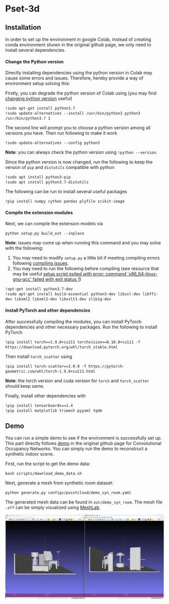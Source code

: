 # Pset-3d

## Installation
In order to set up the environment in google Colab, instead of creating conda environment shown in the original github page, we only need to install several dependencies. 

#### Change the Python version
Directly installing dependencies using the python version in Colab may cause some errors and issues. Therefore, hereby provide a way of environment setup solving this:

Firstly, you can degrade the python version of Colab using (you may find [changing python version](https://stackoverflow.com/questions/63168301/how-to-change-the-python-version-from-default-3-5-to-3-8-of-google-colab) useful) 
```
!sudo apt-get install python3.7
!sudo update-alternatives --install /usr/bin/python3 python3 /usr/bin/python3.7 1
```
The second line will prompt you to choose a python version among all versions you have. Then run following to make it work
```
!sudo update-alternatives --config python3
```
**Note**: you can always check the python version using `!python --version`.

Since the python version is now changed, run the following to keep the version of `pip` and `distutils` compatible with python
```
!sudo apt install python3-pip
!sudo apt install python3.7-distutils
```
The following can be run to install several useful packages
```
!pip install numpy cython pandas plyfile scikit-image
```

#### Compile the extension modules
Next, we can compile the extension models via
```
python setup.py build_ext --inplace
```
**Note**: issues may come up when running this command and you may solve with the following:
1. You may need to modify `setup.py` a little bit if meeting compiling errors following [compiling issues](https://github.com/autonomousvision/convolutional_occupancy_networks/issues/33).
2. You may need to run the following before compiling (see resource that may be useful [setup script exited with error: command 'x86_64-linux-gnu-gcc' failed with exit status 1](https://stackoverflow.com/questions/26053982/setup-script-exited-with-error-command-x86-64-linux-gnu-gcc-failed-with-exit))
```
!apt-get install python3.7-dev
!sudo apt-get install build-essential python3-dev libssl-dev libffi-dev libxml2 libxml2-dev libxslt1-dev zlib1g-dev
```

#### Install PyTorch and other dependencies
After successfully compiling the modules, you can install PyTorch dependencies and other necessary packages. Run the following to install PyTorch
```
!pip install torch==1.9.0+cu111 torchvision==0.10.0+cu111 -f https://download.pytorch.org/whl/torch_stable.html
```
Then install `torch_scatter` using
```
!pip install torch-scatter==2.0.9 -f https://pytorch-geometric.com/whl/torch-1.9.0+cu111.html
```
**Note**: the torch version and cuda version for `torch` and `torch_scatter` should keep same.

Finally, install other dependencies with
```
!pip install tensorboardx==1.4
!pip install matplotlib trimesh pyyaml tqdm
```


## Demo
You can run a simple demo to see if the environment is successfully set up. This part directly follows [demo](https://github.com/autonomousvision/convolutional_occupancy_networks/blob/master/README.md#demo) in the original github page for Convolutional Occupancy Networks. You can simply run the demo to reconstruct a synthetic indoor scene.

First, run the script to get the demo data:
```
bash scripts/download_demo_data.sh
```
Next, generate a mesh from synthetic room dataset:
```
python generate.py configs/pointcloud/demo_syn_room.yaml
```
The generated mesh data can be found in `out/demo_syn_room`. The mesh file `.off` can be simply visualized using [MeshLab](https://www.meshlab.net/).

![demo_visualization](demo_visual/demo_visualization.png)













<!-- 


### Reconstruct Large-Scale Matterport3D Scene
You can now quickly test our code on the real-world scene shown in the teaser. To this end, simply run:
```
python generate.py configs/pointcloud_crop/demo_matterport.yaml
```
This script should create a folder `out/demo_matterport/generation` where the output meshes and input point cloud are stored.

**Note**: This experiment corresponds to our **fully convolutional model**, which we train only on the small crops from our synthetic room dataset. This model can be directly applied to large-scale real-world scenes with real units and generate meshes in a sliding-window manner, as shown in the [teaser](media/teaser_matterport.gif). More details can be found in section 6 of our [supplementary material](http://www.cvlibs.net/publications/Peng2020ECCV_supplementary.pdf). For training, you can use the script `pointcloud_crop/room_grid64.yaml`.


### Reconstruct Synthetic Indoor Scene
<div style="text-align: center">
<img src="media/demo_syn_room.gif" width="600"/>
</div>

You can also test on our synthetic room dataset by running: 
```
python generate.py configs/pointcloud/demo_syn_room.yaml
```
 -->
